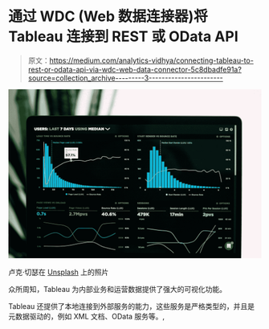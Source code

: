 # 通过 WDC (Web 数据连接器)将 Tableau 连接到 REST 或 OData API

> 原文：<https://medium.com/analytics-vidhya/connecting-tableau-to-rest-or-odata-api-via-wdc-web-data-connector-5c8dbadfe91a?source=collection_archive---------3----------------------->

![](img/ede105971f387446860ab57dfa0dc640.png)

卢克·切瑟在 [Unsplash](https://unsplash.com?utm_source=medium&utm_medium=referral) 上的照片

众所周知，Tableau 为内部业务和运营数据提供了强大的可视化功能。

Tableau 还提供了本地连接到外部服务的能力，这些服务是严格类型的，并且是元数据驱动的，例如 XML 文档、OData 服务等。,